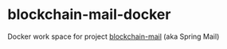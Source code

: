 # blockchain-mail-docker
Docker work space for project [blockchain-mail](https://github.com/duzy/blockchain-mail) (aka Spring Mail)

